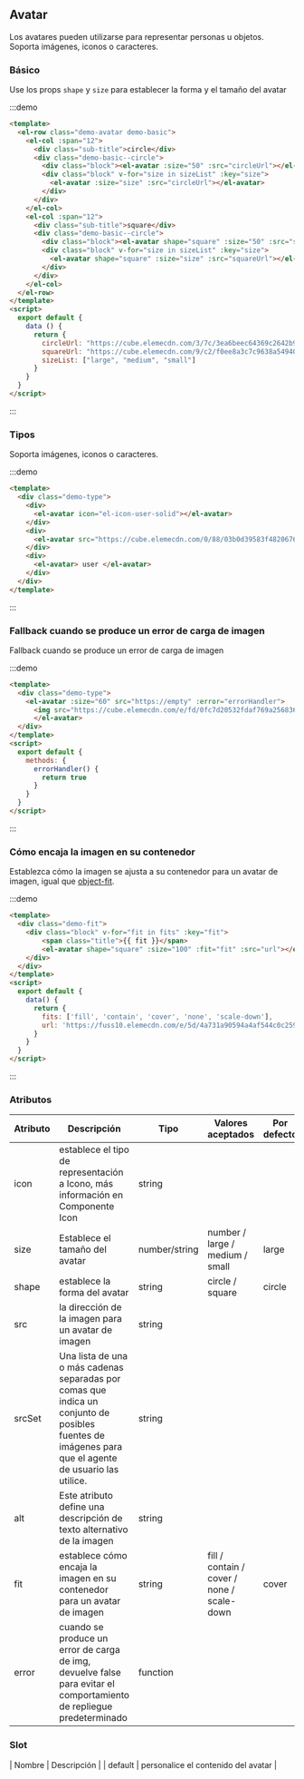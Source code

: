 ## Avatar

Los avatares pueden utilizarse para representar personas u objetos. Soporta imágenes, iconos o caracteres.

### Básico

Use los props `shape` y `size` para establecer la forma y el tamaño del avatar

:::demo
```html
<template>
  <el-row class="demo-avatar demo-basic">
    <el-col :span="12">
      <div class="sub-title">circle</div>
      <div class="demo-basic--circle">
        <div class="block"><el-avatar :size="50" :src="circleUrl"></el-avatar></div>
        <div class="block" v-for="size in sizeList" :key="size">
          <el-avatar :size="size" :src="circleUrl"></el-avatar>
        </div>
      </div>
    </el-col>
    <el-col :span="12">
      <div class="sub-title">square</div>
      <div class="demo-basic--circle">
        <div class="block"><el-avatar shape="square" :size="50" :src="squareUrl"></el-avatar></div>
        <div class="block" v-for="size in sizeList" :key="size">
          <el-avatar shape="square" :size="size" :src="squareUrl"></el-avatar>
        </div>
      </div>
    </el-col>
  </el-row>
</template>
<script>
  export default {
    data () {
      return {
        circleUrl: "https://cube.elemecdn.com/3/7c/3ea6beec64369c2642b92c6726f1epng.png",
        squareUrl: "https://cube.elemecdn.com/9/c2/f0ee8a3c7c9638a54940382568c9dpng.png",
        sizeList: ["large", "medium", "small"]
      }
    }
  }
</script>

```
:::

### Tipos

Soporta imágenes, iconos o caracteres.

:::demo
```html
<template>
  <div class="demo-type">
    <div>
      <el-avatar icon="el-icon-user-solid"></el-avatar>
    </div>
    <div>
      <el-avatar src="https://cube.elemecdn.com/0/88/03b0d39583f48206768a7534e55bcpng.png"></el-avatar>
    </div>
    <div>
      <el-avatar> user </el-avatar>
    </div>
  </div>
</template>
```
:::

### Fallback cuando se produce un error de carga de imagen

Fallback cuando se produce un error de carga de imagen

:::demo
```html
<template>
  <div class="demo-type">
    <el-avatar :size="60" src="https://empty" :error="errorHandler">
      <img src="https://cube.elemecdn.com/e/fd/0fc7d20532fdaf769a25683617711png.png"/>
      </el-avatar>
  </div>
</template>
<script>
  export default {
    methods: {
      errorHandler() {
        return true
      }
    }
  }
</script>

```
:::

### Cómo encaja la imagen en su contenedor

Establezca cómo la imagen se ajusta a su contenedor para un avatar de imagen, igual que [object-fit](https://developer.mozilla.org/es/docs/Web/CSS/object-fit).

:::demo
```html
<template>
  <div class="demo-fit">
    <div class="block" v-for="fit in fits" :key="fit">
        <span class="title">{{ fit }}</span>
        <el-avatar shape="square" :size="100" :fit="fit" :src="url"></el-avatar>
    </div>
  </div>
</template>
<script>
  export default {
    data() {
      return {
        fits: ['fill', 'contain', 'cover', 'none', 'scale-down'],
        url: 'https://fuss10.elemecdn.com/e/5d/4a731a90594a4af544c0c25941171jpeg.jpeg'
      }
    }
  }
</script>

```
:::

### Atributos

| Atributo     | Descripción | Tipo   | Valores aceptados | Por defecto |
| ----------------- | -------------------------------- | --------------- | ------ | ------ |
| icon              | establece el tipo de representación a Icono, más información en  Componente Icon | string          |        |        |
| size              | Establece el tamaño del avatar | number/string | number / large / medium / small | large  |
| shape             | establece la forma del avatar | string |    circle / square     |   circle  |
| src               | la dirección de la imagen para un avatar de imagen | string |        |      |
| srcSet            | Una lista de una o más cadenas separadas por comas que indica un conjunto de posibles fuentes de imágenes para que el agente de usuario las utilice. | string |        |      |
| alt               | Este atributo define una descripción de texto alternativo de la imagen | string |        |      |
| fit               | establece cómo encaja la imagen en su contenedor para un avatar de imagen | string |    fill / contain / cover / none / scale-down    |   cover   |
| error             | cuando se produce un error de carga de img, devuelve false para evitar el comportamiento de repliegue predeterminado | function |     |     |

### Slot

| Nombre | Descripción |
| default  | personalice el contenido del avatar |
